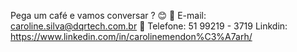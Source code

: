 Pega um café e vamos conversar ? 😊
📧 E-mail: caroline.silva@dqrtech.com.br
📲 Telefone: 51 99219 - 3719
Linkdin: https://www.linkedin.com/in/carolinemendon%C3%A7arh/
